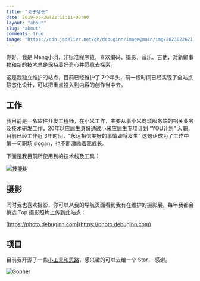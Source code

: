 ```yaml
---
title: "关于站长"
date: 2019-05-28T22:11:11+08:00
layout: "about"
slug: "about"
comments: true
image: "https://cdn.jsdelivr.net/gh/debuginn/image@main/img/202302262119034.jpg"
---
```


你好，我是 Meng小羽，非标准程序猿，喜欢编码、摄影、音乐、吉他，对新鲜事物和新的技术总是保持着好奇心并愿意去探索。

这是我独立维护的站点，目前已经维护了 7个年头，前一段时间已经实现了全站点静态化设计，可以把重点投入到内容的创作当中去。

## 工作

我目前是一名软件开发工程师，在小米工作，主要从事小米商城服务端的相关业务及技术研发工作，20年以应届生身份通过小米应届生专项计划 “YOU计划” 入职，目前已经工作近 3年时间，“永远相信美好的事情即将发生” 这句话成为了工作中第一句职场 slogan，也不断激励着我成长。

下面是我目前所使用到的技术栈及工具：

![技能树](https://skillicons.dev/icons?i=go,java,spring,maven,mysql,redis,linux,bash,docker,kubernetes,grafana,prometheus,nginx,git,vim,idea,vscode,md,postman&theme=light)

## 摄影

同时我也喜欢摄影，你可以从我的导航页面看到我有在维护的摄影展，每年我都会挑选 Top 摄影照片上传到此站点：

[https://photo.debuginn.com](https://photo.debuginn.com)

## 项目

目前我开源了一些[小工具和思路](/project)，感兴趣的可以去给一个 Star， 感谢。


![Gopher](https://cdn.jsdelivr.net/gh/debuginn/image@main/img/202303022149399.png)